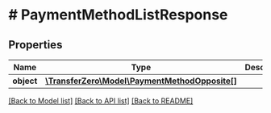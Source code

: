 # # PaymentMethodListResponse

## Properties

Name | Type | Description | Notes
------------ | ------------- | ------------- | -------------
**object** | [**\TransferZero\Model\PaymentMethodOpposite[]**](PaymentMethodOpposite.md) |  | [optional] 

[[Back to Model list]](../../README.md#documentation-for-models) [[Back to API list]](../../README.md#documentation-for-api-endpoints) [[Back to README]](../../README.md)


